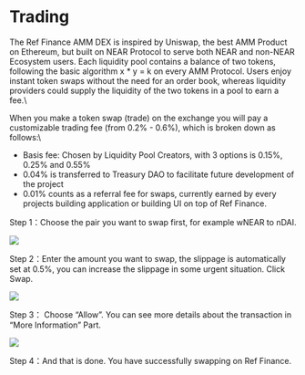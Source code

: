 # Trading

The Ref Finance AMM DEX is inspired by Uniswap, the best AMM Product on Ethereum, but built on NEAR Protocol to serve both NEAR and non-NEAR Ecosystem users. Each liquidity pool contains a balance of two tokens, following the basic algorithm x \* y = k on every AMM Protocol. Users enjoy instant token swaps without the need for an order book, whereas liquidity providers could supply the liquidity of the two tokens in a pool to earn a fee.\


When you make a token swap (trade) on the exchange you will pay a customizable trading fee (from 0.2% - 0.6%), which is broken down as follows:\


* Basis fee: Chosen by Liquidity Pool Creators, with 3 options is 0.15%, 0.25% and 0.55%
* 0.04% is transferred to Treasury DAO to facilitate future development of the project
* 0.01% counts as a referral fee for swaps, currently earned by every projects building application or building UI on top of Ref Finance.







Step 1：Choose the pair you want to swap first, for example wNEAR to nDAI.

![](https://miro.medium.com/max/1400/0\*ZsIUvfF7oRp7Cn\_Q.jpg)

Step 2：Enter the amount you want to swap, the slippage is automatically set at 0.5%, you can increase the slippage in some urgent situation. Click Swap.

![](https://miro.medium.com/max/1400/0\*PYpiywEzQUBpGN6P.jpg)

Step 3： Choose “Allow”. You can see more details about the transaction in “More Information” Part.

![](https://miro.medium.com/max/1400/0\*-wqSJGvkR5jzyqjV.jpg)

Step 4：And that is done. You have successfully swapping on Ref Finance.

